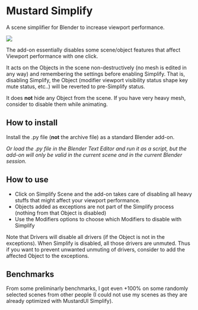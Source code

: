 # Mustard Simplify

A scene simplifier for Blender to increase viewport performance.

<img src="https://i.ibb.co/MhDxJ28/F4p-EU92-Xs-AE4-Qzw.jpg" border="0" />

The add-on essentially disables some scene/object features that affect Viewport performance with one click.

It acts on the Objects in the scene non-destructively (no mesh is edited in any way) and remembering the settings before enabling Simplify. That is, disabling Simplify, the Object (modifier viewport visibility status shape key mute status, etc..) will be reverted to pre-Simplify status.

It does **not** hide any Object from the scene. If you have very heavy mesh, consider to disable them while animating.

## How to install

Install the .py file (**not** the archive file) as a standard Blender add-on.

*Or load the .py file in the Blender Text Editor and run it as a script, but the add-on will only be valid in the current scene and in the current Blender session.*

## How to use

- Click on Simplify Scene and the add-on takes care of disabling all heavy stuffs that might affect your viewport performance.
- Objects added as exceptions are not part of the Simplify process (nothing from that Object is disabled)
- Use the Modifiers options to choose which Modifiers to disable with Simplify

Note that Drivers will disable all drivers (if the Object is not in the exceptions). When Simplify is disabled, all those drivers are unmuted. Thus if you want to prevent unwanted unmuting of drivers, consider to add the affected Object to the exceptions.

## Benchmarks

From some preliminarly benchmarks, I got even +100% on some randomly selected scenes from other people (I could not use my scenes as they are already optimized with MustardUI Simplify).
